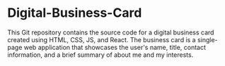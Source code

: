 # Digital-Business-Card

This Git repository contains the source code for a digital business card created using HTML, CSS, JS, and React. The business card is a single-page web application that showcases the user's name, title, contact information, and a brief summary of about me and my interests.

